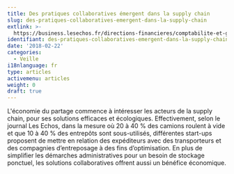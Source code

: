 ```yaml
---
title: Des pratiques collaboratives émergent dans la supply chain
slug: des-pratiques-collaboratives-emergent-dans-la-supply-chain
extlink: >-
  https://business.lesechos.fr/directions-financieres/comptabilite-et-gestion/logistique/0301232404049-des-pratiques-collaboratives-emergent-dans-la-supply-chain-318370.php
identifiant: des-pratiques-collaboratives-emergent-dans-la-supply-chain
date: '2018-02-22'
categories:
  - Veille
i18nlanguage: fr
type: articles
activemenu: articles
weight: 0
draft: true
---
```

L'économie du partage commence à intéresser les acteurs de la supply chain, pour ses solutions efficaces et écologiques. Effectivement, selon le journal Les Echos, dans la mesure où 20 à 40 % des camions roulent à vide et que 10 à 40 % des entrepôts sont sous-utilisés, différentes start-ups proposent de mettre en relation des expéditeurs avec des transporteurs et des compagnies d’entreposage à des fins d’optimisation. En plus de simplifier les démarches administratives pour un besoin de stockage ponctuel, les solutions collaboratives offrent aussi un bénéfice économique.
